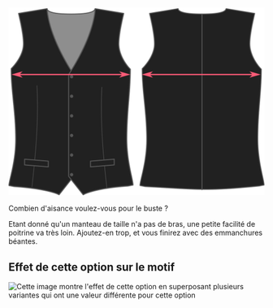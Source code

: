 ![Aisance de poitrine](chestease.svg)

Combien d'aisance voulez-vous pour le buste ?

<Note>

Etant donné qu'un manteau de taille n'a pas de bras, une petite facilité de poitrine va très loin. Ajoutez-en trop, et vous finirez avec des emmanchures béantes.

</Note>

## Effet de cette option sur le motif

![Cette image montre l'effet de cette option en superposant plusieurs variantes qui ont une valeur différente pour cette option](wahid\_chestease\_sample.svg "Effet de cette option sur le motif")
